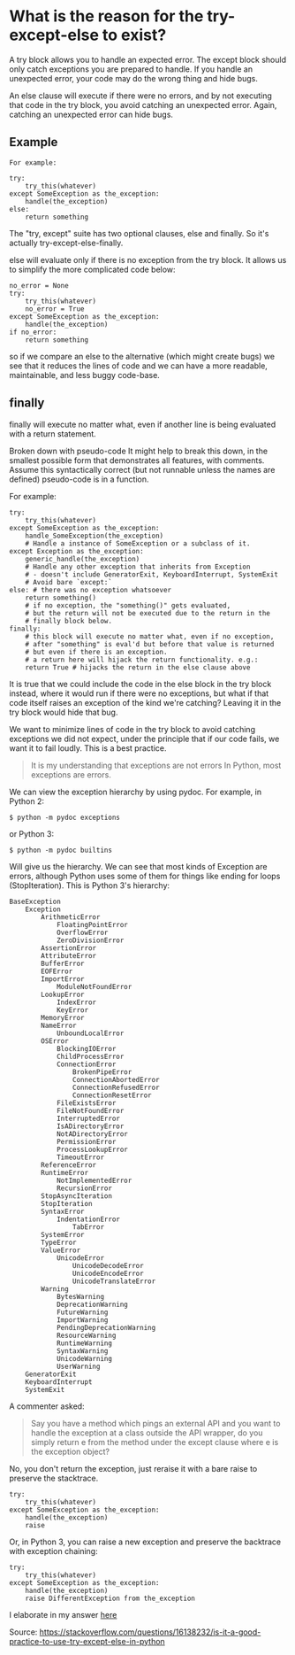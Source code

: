 # What is the reason for the try-except-else to exist?
A try block allows you to handle an expected error. The except block should only catch exceptions you are prepared to handle. If you handle an unexpected error, your code may do the wrong thing and hide bugs.

An else clause will execute if there were no errors, and by not executing that code in the try block, you avoid catching an unexpected error. Again, catching an unexpected error can hide bugs.

## Example
```
For example:

try:
    try_this(whatever)
except SomeException as the_exception:
    handle(the_exception)
else:
    return something
```

The "try, except" suite has two optional clauses, else and finally. So it's actually try-except-else-finally.

else will evaluate only if there is no exception from the try block. It allows us to simplify the more complicated code below:

```
no_error = None
try:
    try_this(whatever)
    no_error = True
except SomeException as the_exception:
    handle(the_exception)
if no_error:
    return something
```

so if we compare an else to the alternative (which might create bugs) we see that it reduces the lines of code and we can have a more readable, maintainable, and less buggy code-base.

## finally
finally will execute no matter what, even if another line is being evaluated with a return statement.

Broken down with pseudo-code
It might help to break this down, in the smallest possible form that demonstrates all features, with comments. Assume this syntactically correct (but not runnable unless the names are defined) pseudo-code is in a function.

For example:

```
try:
    try_this(whatever)
except SomeException as the_exception:
    handle_SomeException(the_exception)
    # Handle a instance of SomeException or a subclass of it.
except Exception as the_exception:
    generic_handle(the_exception)
    # Handle any other exception that inherits from Exception
    # - doesn't include GeneratorExit, KeyboardInterrupt, SystemExit
    # Avoid bare `except:`
else: # there was no exception whatsoever
    return something()
    # if no exception, the "something()" gets evaluated,
    # but the return will not be executed due to the return in the
    # finally block below.
finally:
    # this block will execute no matter what, even if no exception,
    # after "something" is eval'd but before that value is returned
    # but even if there is an exception.
    # a return here will hijack the return functionality. e.g.:
    return True # hijacks the return in the else clause above
```

It is true that we could include the code in the else block in the try block instead, where it would run if there were no exceptions, but what if that code itself raises an exception of the kind we're catching? Leaving it in the try block would hide that bug.

We want to minimize lines of code in the try block to avoid catching exceptions we did not expect, under the principle that if our code fails, we want it to fail loudly. This is a best practice.

>It is my understanding that exceptions are not errors
>In Python, most exceptions are errors.

We can view the exception hierarchy by using pydoc. For example, in Python 2:

```
$ python -m pydoc exceptions
```

or Python 3:
```
$ python -m pydoc builtins
```

Will give us the hierarchy. We can see that most kinds of Exception are errors, although Python uses some of them for things like ending for loops (StopIteration). This is Python 3's hierarchy:

```
BaseException
    Exception
        ArithmeticError
            FloatingPointError
            OverflowError
            ZeroDivisionError
        AssertionError
        AttributeError
        BufferError
        EOFError
        ImportError
            ModuleNotFoundError
        LookupError
            IndexError
            KeyError
        MemoryError
        NameError
            UnboundLocalError
        OSError
            BlockingIOError
            ChildProcessError
            ConnectionError
                BrokenPipeError
                ConnectionAbortedError
                ConnectionRefusedError
                ConnectionResetError
            FileExistsError
            FileNotFoundError
            InterruptedError
            IsADirectoryError
            NotADirectoryError
            PermissionError
            ProcessLookupError
            TimeoutError
        ReferenceError
        RuntimeError
            NotImplementedError
            RecursionError
        StopAsyncIteration
        StopIteration
        SyntaxError
            IndentationError
                TabError
        SystemError
        TypeError
        ValueError
            UnicodeError
                UnicodeDecodeError
                UnicodeEncodeError
                UnicodeTranslateError
        Warning
            BytesWarning
            DeprecationWarning
            FutureWarning
            ImportWarning
            PendingDeprecationWarning
            ResourceWarning
            RuntimeWarning
            SyntaxWarning
            UnicodeWarning
            UserWarning
    GeneratorExit
    KeyboardInterrupt
    SystemExit
```

A commenter asked:

>Say you have a method which pings an external API and you want to handle the exception at a class outside the API wrapper, do you simply return e from the method under the except clause where e is the exception object?

No, you don't return the exception, just reraise it with a bare raise to preserve the stacktrace.

```
try:
    try_this(whatever)
except SomeException as the_exception:
    handle(the_exception)
    raise
```

Or, in Python 3, you can raise a new exception and preserve the backtrace with exception chaining:

```
try:
    try_this(whatever)
except SomeException as the_exception:
    handle(the_exception)
    raise DifferentException from the_exception
```

I elaborate in my answer [here](https://stackoverflow.com/questions/2052390/manually-raising-throwing-an-exception-in-python)

Source: https://stackoverflow.com/questions/16138232/is-it-a-good-practice-to-use-try-except-else-in-python

